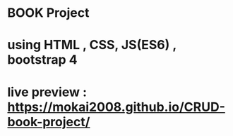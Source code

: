 # BOOK Project 
# using HTML , CSS, JS(ES6) , bootstrap 4
# live preview : https://mokai2008.github.io/CRUD-book-project/
